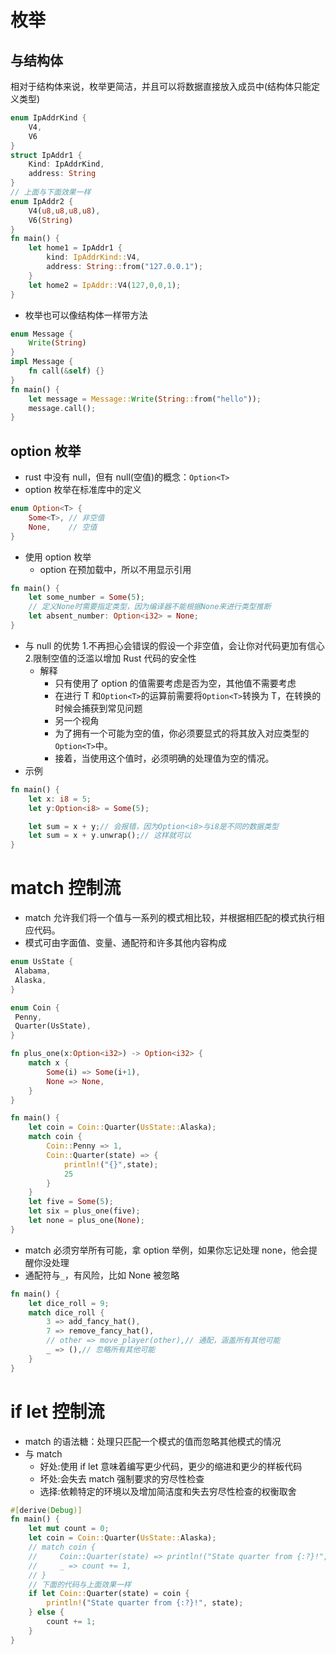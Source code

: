 # 枚举

## 与结构体

相对于结构体来说，枚举更简洁，并且可以将数据直接放入成员中(结构体只能定义类型)

```rust
enum IpAddrKind {
	V4,
	V6
}
struct IpAddr1 {
	Kind: IpAddrKind,
	address: String
}
// 上面与下面效果一样
enum IpAddr2 {
	V4(u8,u8,u8,u8),
	V6(String)
}
fn main() {
	let home1 = IpAddr1 {
		kind: IpAddrKind::V4,
		address: String::from("127.0.0.1");
	}
	let home2 = IpAddr::V4(127,0,0,1);
}
```

- 枚举也可以像结构体一样带方法

```rust
enum Message {
	Write(String)
}
impl Message {
	fn call(&self) {}
}
fn main() {
	let message = Message::Write(String::from("hello"));
	message.call();
}
```

## option 枚举

- rust 中没有 null，但有 null(空值)的概念：`Option<T>`
- option 枚举在标准库中的定义

```rust
enum Option<T> {
	Some<T>, // 非空值
	None,    // 空值
}
```

- 使用 option 枚举
  - option 在预加载中，所以不用显示引用

```rust
fn main() {
	let some_number = Some(5);
	// 定义None时需要指定类型，因为编译器不能根据None来进行类型推断
	let absent_number: Option<i32> = None;
}
```

- 与 null 的优势 1.不再担心会错误的假设一个非空值，会让你对代码更加有信心 2.限制空值的泛滥以增加 Rust 代码的安全性
  - 解释
    - 只有使用了 option 的值需要考虑是否为空，其他值不需要考虑
    - 在进行 T 和`Option<T>`的运算前需要将`Option<T>`转换为 T，在转换的时候会捕获到常见问题
    - 另一个视角
    - 为了拥有一个可能为空的值，你必须要显式的将其放入对应类型的`Option<T>`中。
    - 接着，当使用这个值时，必须明确的处理值为空的情况。
- 示例

```rust
fn main() {
	let x: i8 = 5;
	let y:Option<i8> = Some(5);

	let sum = x + y;// 会报错，因为Option<i8>与i8是不同的数据类型
	let sum = x + y.unwrap();// 这样就可以
}
```

# match 控制流

- match 允许我们将一个值与一系列的模式相比较，并根据相匹配的模式执行相应代码。
- 模式可由字面值、变量、通配符和许多其他内容构成

```rust
enum UsState {
 Alabama,
 Alaska,
}

enum Coin {
 Penny,
 Quarter(UsState),
}

fn plus_one(x:Option<i32>) -> Option<i32> {
	match x {
		Some(i) => Some(i+1),
		None => None,
	}
}

fn main() {
	let coin = Coin::Quarter(UsState::Alaska);
	match coin {
		Coin::Penny => 1,
		Coin::Quarter(state) => {
			println!("{}",state);
			25
		}
	}
	let five = Some(5);
	let six = plus_one(five);
	let none = plus_one(None);
}
```

- match 必须穷举所有可能，拿 option 举例，如果你忘记处理 none，他会提醒你没处理
- 通配符与`_`，有风险，比如 None 被忽略

```rust
fn main() {
	let dice_roll = 9;
	match dice_roll {
		3 => add_fancy_hat(),
		7 => remove_fancy_hat(),
		// other => move_player(other),// 通配，涵盖所有其他可能
		_ => (),// 忽略所有其他可能
	}
}
```

# if let 控制流

- match 的语法糖：处理只匹配一个模式的值而忽略其他模式的情况
- 与 match
  - 好处:使用 if let 意味着编写更少代码，更少的缩进和更少的样板代码
  - 坏处:会失去 match 强制要求的穷尽性检查
  - 选择:依赖特定的环境以及增加简洁度和失去穷尽性检查的权衡取舍

```rust
#[derive(Debug)]
fn main() {
	let mut count = 0;
	let coin = Coin::Quarter(UsState::Alaska);
	// match coin {
 	//     Coin::Quarter(state) => println!("State quarter from {:?}!", state),
 	//     _ => count += 1,
 	// }
 	// 下面的代码与上面效果一样
 	if let Coin::Quarter(state) = coin {
 		println!("State quarter from {:?}!", state);
 	} else {
 		count += 1;
 	}
}
```
